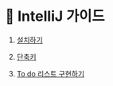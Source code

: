 # 🐾 IntelliJ 가이드

1. [설치하기](https://github.com/heewonim131/intellij-guide/tree/main/ch01)

2. [단축키](https://github.com/heewonim131/intellij-guide/tree/main/ch02)

3. [To do 리스트 구현하기](https://github.com/heewonim131/intellij-guide/tree/main/ch03)
